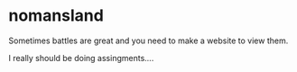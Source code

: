 # nomansland
Sometimes battles are great and you need to make a website to view them.

I really should be doing assingments....
